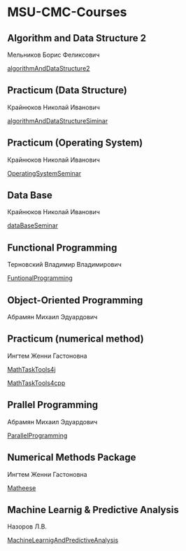 # MSU-CMC-Courses
## Algorithm and Data Structure 2
Мельников Борис Феликсович

[algorithmAndDataStructure2](https://github.com/AllenOuyang/algorithmAndDataStructure2)
## Practicum (Data Structure)
Крайнюков Николай Иванович

[algorithmAndDataStructureSiminar](https://github.com/AllenOuyang/algorithmAndDataStructureSiminar)
## Practicum (Operating System)
Крайнюков Николай Иванович

[OperatingSystemSeminar](https://github.com/AllenOuyang/OperatingSystemSeminar)
## Data Base
Крайнюков Николай Иванович

[dataBaseSeminar](https://github.com/AllenOuyang/dataBaseSeminar)
## Functional Programming
Терновский Владимир Владимирович

[FuntionalProgramming](https://github.com/AllenOuyang/FunctionalProgramming)
## Object-Oriented Programming
Абрамян Михаил Эдуардович

## Practicum (numerical method)
Ингтем Женни Гастоновна

[MathTaskTools4j](https://github.com/AllenOuyang/MathTaskTools4j)

[MathTaskTools4cpp](https://github.com/AllenOuyang/MathTaskTools4cpp)
## Prallel Programming
Абрамян Михаил Эдуардович

[ParallelProgramming](https://github.com/AllenOuyang/ParallelProgramming)
## Numerical Methods Package
Ингтем Женни Гастоновна

[Matheese](https://github.com/AllenOuyang/Matheese)

## Machine Learnig & Predictive Analysis
Назоров Л.В.

[MachineLearnigAndPredictiveAnalysis](https://github.com/AllenOuyang/MachineLearnigAndPredictiveAnalysis)

